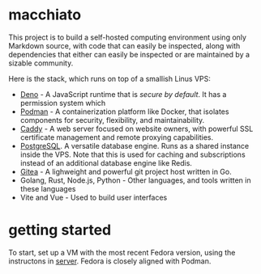 # macchiato

This project is to build a self-hosted computing environment using only Markdown
source, with code that can easily be inspected, along with dependencies that
either can easily be inspected or are maintained by a sizable community.

Here is the stack, which runs on top of a smallish Linus VPS:

- [Deno](https://deno.land/) - A JavaScript runtime that is *secure by default*.
  It has a permission system which 
- [Podman](https://podman.io/) - A containerization platform like Docker, that
  isolates components for security, flexibility, and maintainability.
- [Caddy](https://caddyserver.com/) - A web server focused on website owners,
  with powerful SSL certificate management and remote proxying capabilities.
- [PostgreSQL](https://www.postgresql.org/). A versatile database engine. Runs
  as a shared instance inside the VPS. Note that this is used for caching and
  subscriptions instead of an additional database engine like Redis.
- [Gitea](https://gitea.io/en-us/) - A lighweight and powerful git project host
  written in Go.
- Golang, Rust, Node.js, Python - Other languages, and tools written in these
  languages
- Vite and Vue - Used to build user interfaces

# getting started

To start, set up a VM with the most recent Fedora version, using the instructons
in [server](./docs/server.md). Fedora is closely aligned with Podman.
